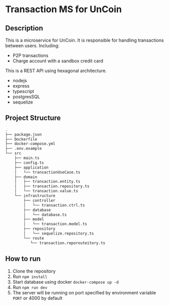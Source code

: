 # Transaction MS for UnCoin

## Description

This is a microservice for UnCoin. It is responsible for handling transactions between users.
Including:

- P2P transactions
- Charge account with a sandbox credit card

This is a REST API using hexagonal architecture.

- nodejs
- express
- typescript
- postgresSQL
- sequelize

## Project Structure

```bash
.
├── package.json
├── Dockerfile
├── docker-compose.yml
├── .env.example
└── src
    ├── main.ts
    ├── config.ts
    ├── application
    │   └── transactionUseCase.ts
    ├── domain
    │   ├── transaction.entity.ts
    │   ├── transaction.repository.ts
    │   └── transaction.value.ts
    └── infrastructure
        ├── controller
        │   └── transaction.ctrl.ts
        ├── database
        │   └── database.ts
        ├── model
        │   └── transaction.model.ts
        ├── repository
        │   └── sequelize.repository.ts
        └── route
           └── transaction.reporouteitory.ts
```

## How to run

1. Clone the repository
2. Run `npm install`
3. Start database using docker `docker-compose up -d`
4. Run `npm run dev`
5. The server will be running on port specified by environment variable `PORT` or 4000 by default
